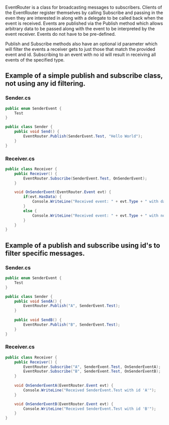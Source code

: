 EventRouter is a class for broadcasting messages to subscribers.  Clients of the EventRouter register themselves by calling Subscribe and passing in the even they are interested in along with a delegate to be called back when the event is received.  Events are published via the Publish method which allows arbitrary data to be passed along with the event to be interpreted by the event receiver.  Events do not have to be pre-defined.

Publish and Subscribe methods also have an optional id parameter which will filter the events a receiver gets to just those that match the provided event and id.  Subscribing to an event with no id will result in receiving all events of the specified type.

Example of a simple publish and subscribe class, not using any id filtering.
----------------------------------------------------------------------------

### Sender.cs
```C#
public enum SenderEvent {
	Test
}

public class Sender {
	public void Send() {
		EventRouter.Publish(SenderEvent.Test, "Hello World");
	}
}
```

### Receiver.cs
```C#
public class Receiver {
	public Receiver() {
		EventRouter.Subscribe(SenderEvent.Test, OnSenderEvent);
	}

	void OnSenderEvent(EventRouter.Event evt) {
		if(evt.HasData) {
			Console.WriteLine("Received event: " + evt.Type + " with data: " + evt.GetData<string>(0));
		}
		else {
			Console.WriteLine("Received event: " + evt.Type + " with no data");
		}
	}
}
```

Example of a publish and subscribe using id's to filter specific messages.
--------------------------------------------------------------------------

### Sender.cs
```C#
public enum SenderEvent {
	Test
}

public class Sender {
	public void SendA() {
		EventRouter.Publish("A", SenderEvent.Test);
	}
	
	public void SendB() {
		EventRouter.Publish("B", SenderEvent.Test);
	}
}
```

### Receiver.cs
```C#		
public class Receiver {
	public Receiver() {
		EventRouter.Subscribe("A", SenderEvent.Test, OnSenderEventA);
		EventRouter.Subscribe("B", SenderEvent.Test, OnSenderEventB);
	}
	
	void OnSenderEventA(EventRouter.Event evt) {
		Console.WriteLine("Received SenderEvent.Test with id 'A'");
	}

	void OnSenderEventB(EventRouter.Event evt) {
		Console.WriteLine("Received SenderEvent.Test with id 'B'");
	}
}
```